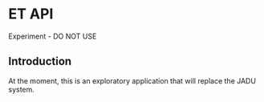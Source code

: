 # ET API

Experiment - DO NOT USE

## Introduction

At the moment, this is an exploratory application that will replace the
JADU system.